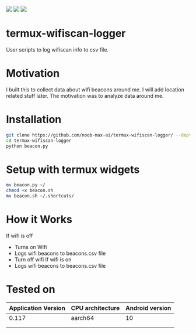 ![](https://img.shields.io/github/license/noob-max-ai/termux-wifiscan-logger) 
![](https://img.shields.io/github/stars/noob-max-ai/termux-wifiscan-logger)
![](https://img.shields.io/github/issues/noob-max-ai/termux-wifiscan-logger)
# termux-wifiscan-logger
User scripts to log wifiscan info to csv file.

# Motivation
I built this to collect data about wifi beacons around me. I will add location related stuff later.
The motivation was to analyze data around me.

# Installation
```bash
git clone https://github.com/noob-max-ai/termux-wifiscan-logger/ --depth=1
cd termux-wifiscan-logger
python beacon.py
```
# Setup with termux widgets

```sh
mv beacon.py ~/
chmod +x beacon.sh
mv beacon.sh ~/.shortcuts/

```

# How it Works

If wifi is off
+ Turns on Wifi
+ Logs wifi beacons to beacons.csv file
+ Turn off wifi
If wifi is on
+ Logs wifi beacons to beacons.csv file

# Tested on
| Application Version | CPU architecture | Android version |
|---------------------|------------------|-----------------|
| 0.117               | aarch64          | 10              |
|                     |                  |                 |
|                     |                  |                 |
